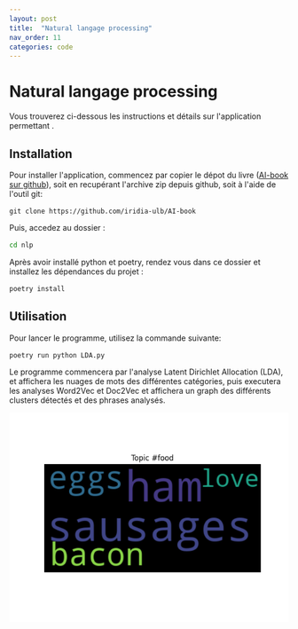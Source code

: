 ```yaml
---
layout: post
title:  "Natural langage processing"
nav_order: 11
categories: code
---
```


# Natural langage processing

Vous trouverez ci-dessous les instructions et détails sur l'application
permettant .


## Installation

Pour installer l'application, commencez par copier le dépot du livre ([AI-book sur github][ia-gh]),
soit en recupérant l'archive zip depuis github, soit à l'aide de l'outil git:

```
git clone https://github.com/iridia-ulb/AI-book
```

Puis, accedez au dossier :

```bash
cd nlp
```

Après avoir installé python et poetry, rendez vous dans ce dossier et installez les
dépendances du projet :

```bash
poetry install
```

## Utilisation

Pour lancer le programme, utilisez la commande suivante:

```bash
poetry run python LDA.py
```

Le programme commencera par l'analyse Latent Dirichlet Allocation (LDA), et
affichera les nuages de mots des différentes catégories, puis executera les
analyses Word2Vec et Doc2Vec et affichera un graph des différents clusters 
détectés et des phrases analysés.

![LDA screenshot](../assets/img/lda.png)

[ia-gh]: https://github.com/iridia-ulb/AI-book
